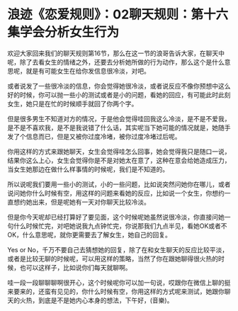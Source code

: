 # 浪迹《恋爱规则》：02聊天规则：第十六集学会分析女生行为

欢迎大家回来我们的聊天规则第16节，那么在这一节的浪哥告诉大家，在聊天中呢，除了去看女生的情绪之外，还要去分析她所做的行为动作，那么这个是什么意思呢，就是有可能女生在给你发信息很冷淡，对吧。

或者说发了一些很冷淡的信息，你会觉得她很冷淡，或者说反应不像你预想中这么好的时候，你可以抛一些小的测试或者是小的问题，看她的回应，有可能此时此刻女生，她只是在忙的时候顺手就回了你两个字。

但是很多男生不知道对方的情况，于是他会觉得哇回我这么冷淡，是不是不爱我，是不是不喜欢我，是不是我说错了什么话，其实呢当下她可能的情况就是，她随手发了个信息而已，但是又被你过度冷堵，被你过度冷堵过后呢。

你用这样的方式来跟她聊天，女生会觉得哇怎么回事，她会觉得我只是随口一说，结果你这么上心，女生会觉得你是不是对她太在意了，这种在意会给她造成压力，当女生她那边在做什么样事情的时候呢，我们是不知道的。

所以说呢我们要用一些小的测试，小的一些问题，比如说突然问她你在哪儿，或者说问她你什么时候有空，用这样的问题来看她的反应，比如说一个女生，你想约一直想约她出来，但是呢她有一天对你聊天比较冷淡。

但是你今天呢却已经打算好了要见面，这个时候呢她虽然说很冷淡，你直接问她一句什么时候忙完，对吧她说我九点钟忙完，你说那我们九点半见，看她OK或者不OK，什么意思呢，就你更需要去了解女生，她自己的回复。

Yes or No，千万不要自己去猜想她的回复，除了在和女生聊天的反应比较平淡，或者是比较无聊的时候呢，可以用这样的策略，当然了你在跟她聊得很火热的时候，也可以这样子，比如说你们每天就聊啊。

哇一段一段聊聊聊啊很开心，这个时候呢你可以加一句说，哎跟你在微信上聊的挺来要来的，还蛮有见见的，你什么时候有空，你用这样的方式呢来测试，她跟你聊天的火热，到底是不是她内心本身的想法，下午好，(音樂)。

